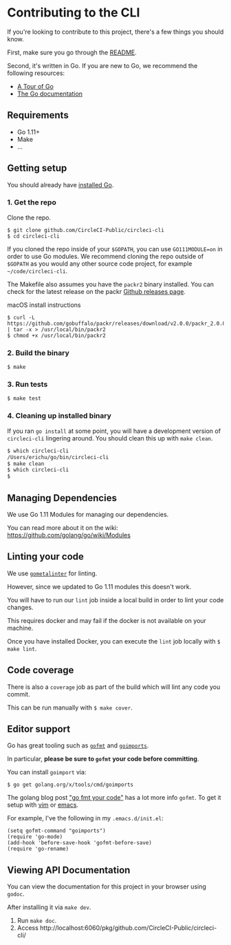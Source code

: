# Contributing to the CLI

If you're looking to contribute to this project, there's a few things you should know.

First, make sure you go through the [README](README.md).

Second, it's written in Go. If you are new to Go, we recommend the following resources:

* [A Tour of Go](https://tour.golang.org/welcome/1)
* [The Go documentation](https://golang.org/doc/)

## Requirements

* Go 1.11+
* Make
* ...

## Getting setup

You should already have [installed Go](https://golang.org/doc/install).

### 1. Get the repo

Clone the repo.

```
$ git clone github.com/CircleCI-Public/circleci-cli
$ cd circleci-cli
```

If you cloned the repo inside of your `$GOPATH`, you can use `GO111MODULE=on` in order to use Go modules. We recommend cloning the repo outside of `$GOPATH` as you would any other source code project, for example `~/code/circleci-cli`.

The Makefile also assumes you have the `packr2` binary installed. You can check for the latest release on the packr [Github releases page](https://github.com/gobuffalo/packr/releases).

macOS install instructions

```
$ curl -L https://github.com/gobuffalo/packr/releases/download/v2.0.0/packr_2.0.0_darwin_amd64.tar.gz | tar -x > /usr/local/bin/packr2
$ chmod +x /usr/local/bin/packr2
```

### 2. Build the binary

```
$ make
```

### 3. Run tests

```
$ make test
```

### 4. Cleaning up installed binary

If you ran `go install` at some point, you will have a development version of `circleci-cli` lingering around.  You should clean this up with `make clean`.

```bash
$ which circleci-cli
/Users/erichu/go/bin/circleci-cli
$ make clean
$ which circleci-cli
$
```

## Managing Dependencies

We use Go 1.11 Modules for managing our dependencies.

You can read more about it on the wiki:
https://github.com/golang/go/wiki/Modules

## Linting your code

We use [`gometalinter`](github.com/alecthomas/gometalinter) for linting.

However, since we updated to Go 1.11 modules this doesn't work.

You will have to run our `lint` job inside a local build in order to lint your code changes.

This requires docker and may fail if the docker is not available on your machine.

Once you have installed Docker, you can execute the `lint` job locally with `$ make lint`.

## Code coverage

There is also a `coverage` job as part of the build which will lint any code you commit.

This can be run manually with `$ make cover`.

## Editor support

Go has great tooling such as [`gofmt`](https://golang.org/cmd/gofmt/) and [`goimports`](https://godoc.org/golang.org/x/tools/cmd/goimports).

In particular, **please be sure to `gofmt` your code before committing**.

You can install `goimport` via:

```
$ go get golang.org/x/tools/cmd/goimports
```

The golang blog post ["go fmt your code"](https://blog.golang.org/go-fmt-your-code) has a lot more info `gofmt`. To get it setup with [vim](https://github.com/fatih/vim-go) or [emacs](https://github.com/dominikh/go-mode.el).

For example, I've the following in my `.emacs.d/init.el`:

```
(setq gofmt-command "goimports")
(require 'go-mode)
(add-hook 'before-save-hook 'gofmt-before-save)
(require 'go-rename)
```

## Viewing API Documentation

You can view the documentation for this project in your browser using `godoc`.

After installing it via `make dev`.

1. Run `make doc`.
2. Access http://localhost:6060/pkg/github.com/CircleCI-Public/circleci-cli/
